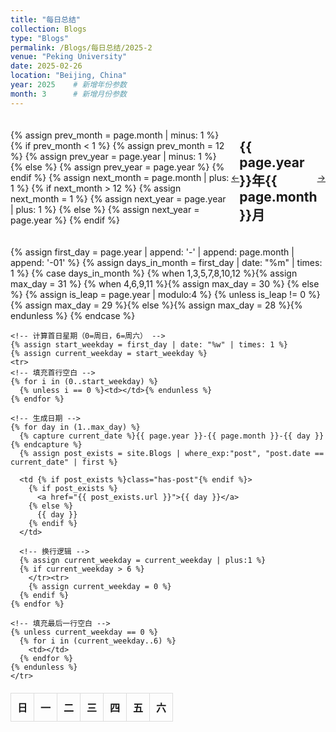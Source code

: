 ```yaml
---
title: "每日总结"
collection: Blogs
type: "Blogs"
permalink: /Blogs/每日总结/2025-2
venue: "Peking University"
date: 2025-02-26
location: "Beijing, China"
year: 2025    # 新增年份参数
month: 3      # 新增月份参数
---
```


<!-- 添加日历导航 -->
<div class="calendar-nav">
  {% assign prev_month = page.month | minus: 1 %}
  {% if prev_month < 1 %}
    {% assign prev_month = 12 %}
    {% assign prev_year = page.year | minus: 1 %}
  {% else %}
    {% assign prev_year = page.year %}
  {% endif %}
  {% assign next_month = page.month | plus: 1 %}
  {% if next_month > 12 %}
    {% assign next_month = 1 %}
    {% assign next_year = page.year | plus: 1 %}
  {% else %}
    {% assign next_year = page.year %}
  {% endif %}
  <a href="/Blogs/每日总结/{{ prev_year }}-{{ prev_month }}">←</a>
  <h2>{{ page.year }}年{{ page.month }}月</h2>
  <a href="/Blogs/每日总结/{{ next_year }}-{{ next_month }}">→</a>
</div>

<!-- 生成日历表格 -->
<table class="daily-calendar">
  <thead>
    <tr><th>日</th><th>一</th><th>二</th><th>三</th><th>四</th><th>五</th><th>六</th></tr>
  </thead>
  <tbody>
    {% assign first_day = page.year | append: '-' | append: page.month | append: '-01' %}
    <!-- 计算当月实际天数 -->
    {% assign days_in_month = first_day | date: "%m" | times: 1 %}
    {% case days_in_month %}
      {% when 1,3,5,7,8,10,12 %}{% assign max_day = 31 %}
      {% when 4,6,9,11 %}{% assign max_day = 30 %}
      {% else %}
        {% assign is_leap = page.year | modulo:4 %}
        {% unless is_leap != 0 %}{% assign max_day = 29 %}{% else %}{% assign max_day = 28 %}{% endunless %}
    {% endcase %}
    
    <!-- 计算首日星期（0=周日，6=周六） -->
    {% assign start_weekday = first_day | date: "%w" | times: 1 %}
    {% assign current_weekday = start_weekday %}
    <tr>
    <!-- 填充首行空白 -->
    {% for i in (0..start_weekday) %}
      {% unless i == 0 %}<td></td>{% endunless %}
    {% endfor %}
    
    <!-- 生成日期 -->
    {% for day in (1..max_day) %}
      {% capture current_date %}{{ page.year }}-{{ page.month }}-{{ day }}{% endcapture %}
      {% assign post_exists = site.Blogs | where_exp:"post", "post.date == current_date" | first %}
      
      <td {% if post_exists %}class="has-post"{% endif %}>
        {% if post_exists %}
          <a href="{{ post_exists.url }}">{{ day }}</a>
        {% else %}
          {{ day }}
        {% endif %}
      </td>
      
      <!-- 换行逻辑 -->
      {% assign current_weekday = current_weekday | plus:1 %}
      {% if current_weekday > 6 %}
        </tr><tr>
        {% assign current_weekday = 0 %}
      {% endif %}
    {% endfor %}
    
    <!-- 填充最后一行空白 -->
    {% unless current_weekday == 0 %}
      {% for i in (current_weekday..6) %}
        <td></td>
      {% endfor %}
    {% endunless %}
    </tr>
  </tbody>
</table>
<!-- 生成日历表格 -->


<style>
.daily-calendar {
  width: 100%;
  border-collapse: collapse;
  margin: 20px 0;
}

.daily-calendar td, .daily-calendar th {
  border: 1px solid #ddd;
  padding: 10px;
  text-align: center;
}

.has-post a {
  background: #f0f8ff;
  display: block;
  border-radius: 3px;
}

.calendar-nav {
  display: flex;
  justify-content: space-between;
  align-items: center;
  margin: 20px 0;
}
</style>

<script src="https://giscus.app/client.js"
        data-repo="ICUlizhi/ICUlizhi.github.io"
        data-repo-id="R_kgDOKfCXRQ"
        data-category="Announcements"
        data-category-id="DIC_kwDOKfCXRc4CknGa"
        data-mapping="url"
        data-strict="0"
        data-reactions-enabled="1"
        data-emit-metadata="1"
        data-input-position="top"
        data-theme="light"
        data-lang="zh-CN"
        data-loading="lazy"
        crossorigin="anonymous"
        async>
</script>